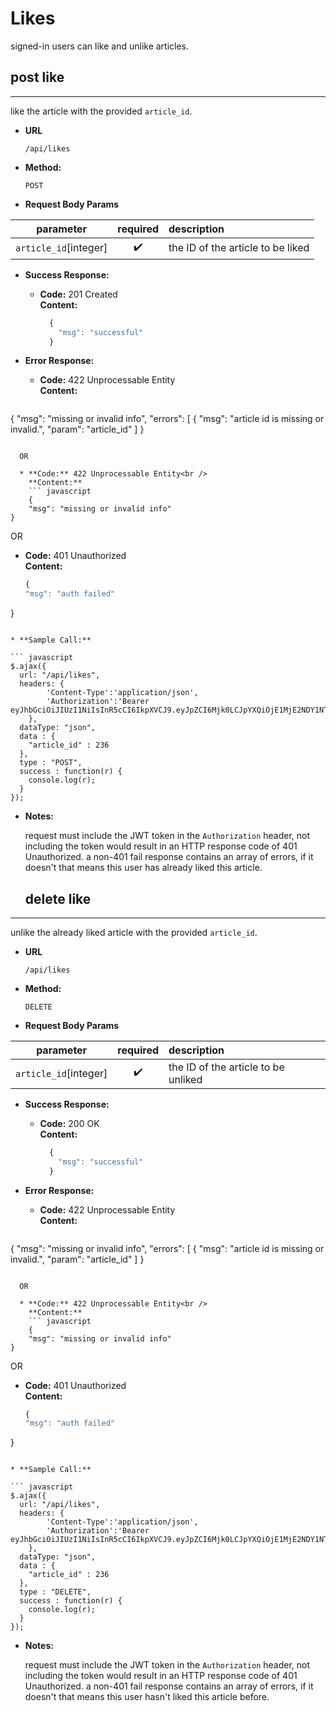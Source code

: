 # Likes

signed-in users can like and unlike articles.

## **post like**
----
  like the article with the provided `article_id`.

* **URL**

  `/api/likes`

* **Method:**

  `POST`

* **Request Body Params**

| parameter             | required           | description                       |
| :-------------------: | :----------------: | :-------------------------------- |
| `article_id`[integer] | :heavy_check_mark: | the ID of the article to be liked |

* **Success Response:**

  * **Code:** 201 Created<br />
    **Content:** 
    ``` javascript
      {
        "msg": "successful"
      }
    ```
 
* **Error Response:**

  * **Code:** 422 Unprocessable Entity<br />
    **Content:** 
    ``` javascript
{
    "msg": "missing or invalid info",
    "errors": [
        {
            "msg": "article id is missing or invalid.",
            "param": "article_id"
    ]
}
```

  OR

  * **Code:** 422 Unprocessable Entity<br />
    **Content:**
    ``` javascript
    {
    "msg": "missing or invalid info"
}
```
  OR

  * **Code:** 401 Unauthorized<br />
    **Content:**
    ``` javascript
    {
    "msg": "auth failed"
}
```

* **Sample Call:**

``` javascript
$.ajax({
  url: "/api/likes",
  headers: {
        'Content-Type':'application/json',
        'Authorization':'Bearer eyJhbGciOiJIUzI1NiIsInR5cCI6IkpXVCJ9.eyJpZCI6Mjk0LCJpYXQiOjE1MjE2NDY1NTQsImV4cCI6MTUyMTY1NzM1NH0.egYak11OPvigG0Fd67u3d2GKc6YcIH1wUd2hZIm6Vm4'
    },
  dataType: "json",
  data : { 
	"article_id" : 236
  },
  type : "POST",
  success : function(r) {
    console.log(r);
  }
});
```


* **Notes:**

  request must include the JWT token in the `Authorization` header, not including the token would result in an HTTP response code of 401 Unauthorized. a non-401 fail response contains an array of errors, if it doesn't that means this user has already liked this article.

  ## **delete like**
----
  unlike the already liked article with the provided `article_id`.

* **URL**

  `/api/likes`

* **Method:**

  `DELETE`

* **Request Body Params**

| parameter             | required           | description                         |
| :-------------------: | :----------------: | :---------------------------------- |
| `article_id`[integer] | :heavy_check_mark: | the ID of the article to be unliked |

* **Success Response:**

  * **Code:** 200 OK<br />
    **Content:** 
    ``` javascript
      {
        "msg": "successful"
      }
    ```
 
* **Error Response:**

  * **Code:** 422 Unprocessable Entity<br />
    **Content:** 
    ``` javascript
{
    "msg": "missing or invalid info",
    "errors": [
        {
            "msg": "article id is missing or invalid.",
            "param": "article_id"
    ]
}
```

  OR

  * **Code:** 422 Unprocessable Entity<br />
    **Content:**
    ``` javascript
    {
    "msg": "missing or invalid info"
}
```
  OR

  * **Code:** 401 Unauthorized<br />
    **Content:**
    ``` javascript
    {
    "msg": "auth failed"
}
```

* **Sample Call:**

``` javascript
$.ajax({
  url: "/api/likes",
  headers: {
        'Content-Type':'application/json',
        'Authorization':'Bearer eyJhbGciOiJIUzI1NiIsInR5cCI6IkpXVCJ9.eyJpZCI6Mjk0LCJpYXQiOjE1MjE2NDY1NTQsImV4cCI6MTUyMTY1NzM1NH0.egYak11OPvigG0Fd67u3d2GKc6YcIH1wUd2hZIm6Vm4'
    },
  dataType: "json",
  data : { 
	"article_id" : 236
  },
  type : "DELETE",
  success : function(r) {
    console.log(r);
  }
});
```


* **Notes:**

  request must include the JWT token in the `Authorization` header, not including the token would result in an HTTP response code of 401 Unauthorized. a non-401 fail response contains an array of errors, if it doesn't that means this user hasn't liked this article before.
